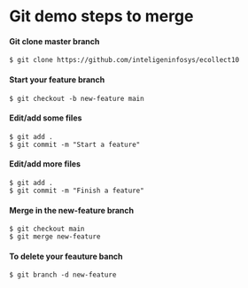 # Git demo steps to merge

#### Git clone master branch
```
$ git clone https://github.com/inteligeninfosys/ecollect10
```

#### Start your feature branch
```
$ git checkout -b new-feature main
```
#### Edit/add some files
```
$ git add .
$ git commit -m "Start a feature"
```
#### Edit/add more files
```
$ git add .
$ git commit -m "Finish a feature"
```
#### Merge in the new-feature branch
```
$ git checkout main
$ git merge new-feature
```
#### To delete your feauture banch
```
$ git branch -d new-feature
```

